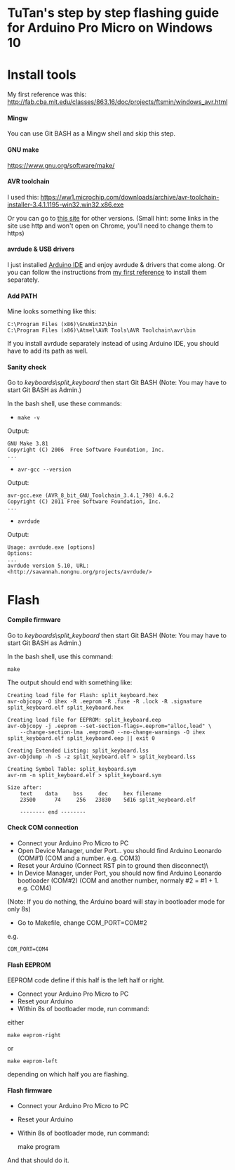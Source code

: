 TuTan's step by step flashing guide for Arduino Pro Micro on Windows 10
==================================================

# Install tools
My first reference was this: http://fab.cba.mit.edu/classes/863.16/doc/projects/ftsmin/windows_avr.html
#### Mingw
You can use Git BASH as a Mingw shell and skip this step.

#### GNU make
https://www.gnu.org/software/make/

#### AVR toolchain
I used this: 
https://ww1.microchip.com/downloads/archive/avr-toolchain-installer-3.4.1.1195-win32.win32.x86.exe

Or you can go to [this site](https://www.microchip.com/en-us/development-tools-tools-and-software/avr-and-sam-downloads-archive#AVR%20and%20ARM%20Toolchains) for other versions. (Small hint: some links in the site use http and won't open on Chrome, you'll need to change them to https)

#### avrdude & USB drivers
I just installed [Arduino IDE](https://www.arduino.cc/en/software) and enjoy avrdude & drivers that come along.
Or you can follow the instructions from [my first reference](http://fab.cba.mit.edu/classes/863.16/doc/projects/ftsmin/windows_avr.html) to install them separately.

#### Add PATH
Mine looks something like this:

    C:\Program Files (x86)\GnuWin32\bin
    C:\Program Files (x86)\Atmel\AVR Tools\AVR Toolchain\avr\bin

If you install avrdude separately instead of using Arduino IDE, you should have to add its path as well.

#### Sanity check
Go to _keyboards\split_keyboard_ then start Git BASH (Note: You may have to start Git BASH as Admin.)

In the bash shell, use these commands:

- `make -v`

Output:

    GNU Make 3.81
    Copyright (C) 2006  Free Software Foundation, Inc.
    ...

- `avr-gcc --version`

Output:

    avr-gcc.exe (AVR_8_bit_GNU_Toolchain_3.4.1_798) 4.6.2
    Copyright (C) 2011 Free Software Foundation, Inc.
    ...

- `avrdude`

Output:

    Usage: avrdude.exe [options]
    Options:
    ...
    avrdude version 5.10, URL: <http://savannah.nongnu.org/projects/avrdude/>

# Flash

#### Compile firmware
Go to _keyboards\split_keyboard_ then start Git BASH (Note: You may have to start Git BASH as Admin.)

In the bash shell, use this command:

`make`

The output should end with something like:

	Creating load file for Flash: split_keyboard.hex
	avr-objcopy -O ihex -R .eeprom -R .fuse -R .lock -R .signature split_keyboard.elf split_keyboard.hex
	
	Creating load file for EEPROM: split_keyboard.eep
	avr-objcopy -j .eeprom --set-section-flags=.eeprom="alloc,load" \
        --change-section-lma .eeprom=0 --no-change-warnings -O ihex split_keyboard.elf split_keyboard.eep || exit 0
	
	Creating Extended Listing: split_keyboard.lss
	avr-objdump -h -S -z split_keyboard.elf > split_keyboard.lss
	
	Creating Symbol Table: split_keyboard.sym
	avr-nm -n split_keyboard.elf > split_keyboard.sym
	
	Size after:
		text    data     bss     dec     hex filename
		23500      74     256   23830    5d16 split_keyboard.elf
	
		-------- end --------
	
#### Check COM connection
- Connect your Arduino Pro Micro to PC
- Open Device Manager, under Port... you should find Arduino Leonardo (COM#1) (COM and a number. e.g. COM3)
- Reset your Arduino (Connect RST pin to ground then disconnect)\
- In Device Manager, under Port, you should now find Arduino Leonardo bootloader (COM#2) (COM and another number, normaly #2 = #1 + 1. e.g. COM4)

(Note: If you do nothing, the Arduino board will stay in bootloader mode for only 8s)
- Go to Makefile, change COM_PORT=COM#2 

e.g.

    COM_PORT=COM4
    

#### Flash EEPROM

EEPROM code define if this half is the left half or right.
- Connect your Arduino Pro Micro to PC
- Reset your Arduino
- Within 8s of bootloader mode, run command:

either

    make eeprom-right
    

or

    make eeprom-left
    

depending on which half you are flashing.

#### Flash firmware
- Connect your Arduino Pro Micro to PC
- Reset your Arduino
- Within 8s of bootloader mode, run command:

	make program
	

And that should do it.
